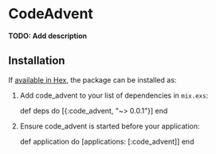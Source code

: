 # CodeAdvent

**TODO: Add description**

## Installation

If [available in Hex](https://hex.pm/docs/publish), the package can be installed as:

  1. Add code_advent to your list of dependencies in `mix.exs`:

        def deps do
          [{:code_advent, "~> 0.0.1"}]
        end

  2. Ensure code_advent is started before your application:

        def application do
          [applications: [:code_advent]]
        end

